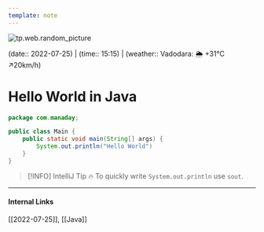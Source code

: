 ```yaml
---
template: note
---
```

![tp.web.random_picture](https://images.unsplash.com/photo-1507929632612-bff9cd17f808?crop=entropy&cs=tinysrgb&fit=crop&fm=jpg&h=300&ixid=MnwxfDB8MXxyYW5kb218MHx8dHJlZSxsYW5kc2NhcGUsd2F0ZXIsbW91bnRhaW58fHx8fHwxNjU4NzQyMzI0&ixlib=rb-1.2.1&q=80&utm_campaign=api-credit&utm_medium=referral&utm_source=unsplash_source&w=900)

(date:: 2022-07-25) | (time:: 15:15) | (weather:: Vadodara: 🌦   +31°C ↗20km/h)

# Hello World in Java
```java
package com.manaday;

public class Main {
	public static void main(String[] args) {
		System.out.println("Hello World")
	}
}
```
> [!INFO] IntelliJ Tip 🔥
> To quickly write `System.out.println` use `sout`.

---
#### Internal Links
[[2022-07-25]], [[Java]]